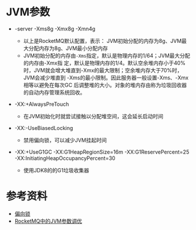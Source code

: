 # JVM参数


- -server -Xms8g -Xmx8g -Xmn4g
    - 以上是RocketMQ默认配置，表示： JVM初始分配的内存为8g、JVM最大分配内存为8g、JVM最小分配内存
    - JVM初始分配的内存由```-Xms```指定，默认是物理内存的1/64；JVM最大分配的内存由-Xmx指 定，默认是物理内存的1/4。默认空余堆内存小于40%时，JVM就会增大堆直到-Xmx的最大限制；空余堆内存大于70%时，JVM会减少堆直到 -Xms的最小限制。因此服务器一般设置-Xms、-Xmx相等以避免在每次GC 后调整堆的大小。对象的堆内存由称为垃圾回收器的自动内存管理系统回收。

- -XX:+AlwaysPreTouch
    - 在JVM初始化时就尝试接触以分配堆空间，这会延长启动时间

- -XX:-UseBiasedLocking
    - 禁用偏向锁，可以减少JVM挂起时间
    
- -XX:+UseG1GC -XX:G1HeapRegionSize=16m -XX:G1ReservePercent=25 -XX:InitiatingHeapOccupancyPercent=30
    - 使用JDK8的的G1垃圾收集器


# 参考资料

- [偏向锁](https://www.sogou.com/link?url=DOb0bgH2eKh1ibpaMGjuy905KHxwxXOYdv1q5jK9p-tRa6NQaxCrEpFZhCcrseC8MZuZ9waVJJw.)
- [RocketMQ中的JVM参数调优](http://rocketmq.apache.org/docs/system-config/)